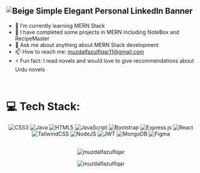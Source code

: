 ![Beige Simple Elegant Personal LinkedIn Banner](https://github.com/user-attachments/assets/5b42a240-89a0-425a-9770-ed740fa6389e)
---


- 🔭 I’m currently learning MERN Stack
- 👯 I have completed some projects in MERN including NoteBox and RecipeMaster
- 💬 Ask me about anything about MERN Stack development
- 📫 How to reach me: muzdalfazulfiqar11@gmail.com
- ⚡ Fun fact: I read novels and would love to give recommendations about Urdu novels
<br>

# 💻 Tech Stack:

<div align="center">
  <img src="https://img.shields.io/badge/css3-%231572B6.svg?style=for-the-badge&logo=css3&logoColor=white" alt="CSS3"/>
  <img src="https://img.shields.io/badge/java-%23ED8B00.svg?style=for-the-badge&logo=openjdk&logoColor=white" alt="Java"/>
  <img src="https://img.shields.io/badge/html5-%23E34F26.svg?style=for-the-badge&logo=html5&logoColor=white" alt="HTML5"/>
  <img src="https://img.shields.io/badge/javascript-%23323330.svg?style=for-the-badge&logo=javascript&logoColor=%23F7DF1E" alt="JavaScript"/>
  <img src="https://img.shields.io/badge/bootstrap-%238511FA.svg?style=for-the-badge&logo=bootstrap&logoColor=white" alt="Bootstrap"/>
  <img src="https://img.shields.io/badge/express.js-%23404d59.svg?style=for-the-badge&logo=express&logoColor=%2361DAFB" alt="Express.js"/>
  <img src="https://img.shields.io/badge/react-%2320232a.svg?style=for-the-badge&logo=react&logoColor=%2361DAFB" alt="React"/>
  <img src="https://img.shields.io/badge/tailwindcss-%2338B2AC.svg?style=for-the-badge&logo=tailwind-css&logoColor=white" alt="TailwindCSS"/>
  <img src="https://img.shields.io/badge/node.js-6DA55F?style=for-the-badge&logo=node.js&logoColor=white" alt="NodeJS"/>
  <img src="https://img.shields.io/badge/JWT-black?style=for-the-badge&logo=JSON%20web%20tokens" alt="JWT"/>
  <img src="https://img.shields.io/badge/MongoDB-%234ea94b.svg?style=for-the-badge&logo=mongodb&logoColor=white" alt="MongoDB"/>
  <img src="https://img.shields.io/badge/figma-%23F24E1E.svg?style=for-the-badge&logo=figma&logoColor=white" alt="Figma"/>
</div>
<br>
<p align="center"><img align="center" src="https://github-readme-stats.vercel.app/api/top-langs?username=muzdalfazulfiqar&show_icons=true&locale=en&layout=compact" alt="muzdalfazulfiqar" /></p>

<p align="center"><img align="center" src="https://github-readme-streak-stats.herokuapp.com/?user=muzdalfazulfiqar&" alt="muzdalfazulfiqar" /></p>

